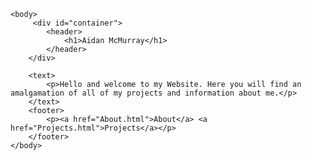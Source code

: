 <!DOCTYPE html>
<html lang="em">
    <head>
        <link rel="stylesheet": href="Layout.css">
        <title>Aidan McMurray's IGME 110 Page</title>
    </head>
    
    <body>
         <div id="container">
            <header>
                <h1>Aidan McMurray</h1>
            </header>    
        </div>
            
        <text>
            <p>Hello and welcome to my Website. Here you will find an amalgamation of all of my projects and information about me.</p>
        </text>
        <footer>
            <p><a href="About.html">About</a> <a href="Projects.html">Projects</a></p>
        </footer>
    </body>
</html>